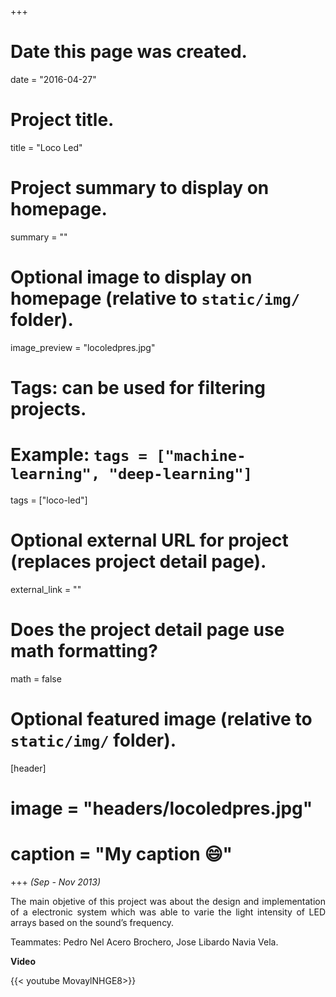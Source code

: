 +++
# Date this page was created.
date = "2016-04-27"

# Project title.
title = "Loco Led"

# Project summary to display on homepage.
summary = ""

# Optional image to display on homepage (relative to `static/img/` folder).
image_preview = "locoledpres.jpg"

# Tags: can be used for filtering projects.
# Example: `tags = ["machine-learning", "deep-learning"]`
tags = ["loco-led"]

# Optional external URL for project (replaces project detail page).
external_link = ""

# Does the project detail page use math formatting?
math = false

# Optional featured image (relative to `static/img/` folder).
[header]
# image = "headers/locoledpres.jpg"
# caption = "My caption :smile:"

+++
*(Sep - Nov 2013)*

<p align="justify">The main objetive of this project was about the design and implementation of a electronic system which was able to varie the light intensity of LED arrays based on the sound’s frequency.</p>

Teammates: Pedro Nel Acero Brochero, Jose Libardo Navia Vela.

**Video**

{{< youtube MovaylNHGE8>}}
